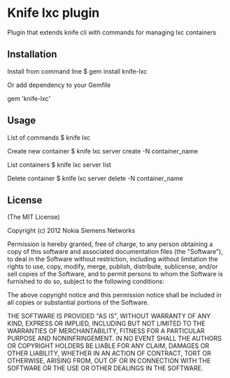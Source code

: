 # Knife lxc plugin

Plugin that extends knife cli with commands for managing lxc containers

## Installation

Install from command line
$ gem install knife-lxc

Or add dependency to your Gemfile

gem 'knife-lxc'

## Usage

List of commands
$ knife lxc

Create new container
$ knife lxc server create -N container_name

List containers
$ knife lxc server list

Delete container
$ knife lxc server delete -N container_name

## License

(The MIT License)

Copyright (c) 2012 Nokia Siemens Networks

Permission is hereby granted, free of charge, to any person obtaining
a copy of this software and associated documentation files (the
"Software"), to deal in the Software without restriction, including
without limitation the rights to use, copy, modify, merge, publish,
distribute, sublicense, and/or sell copies of the Software, and to
permit persons to whom the Software is furnished to do so, subject to
the following conditions:

The above copyright notice and this permission notice shall be
included in all copies or substantial portions of the Software.

THE SOFTWARE IS PROVIDED "AS IS", WITHOUT WARRANTY OF ANY KIND,
EXPRESS OR IMPLIED, INCLUDING BUT NOT LIMITED TO THE WARRANTIES OF
MERCHANTABILITY, FITNESS FOR A PARTICULAR PURPOSE AND
NONINFRINGEMENT. IN NO EVENT SHALL THE AUTHORS OR COPYRIGHT HOLDERS BE
LIABLE FOR ANY CLAIM, DAMAGES OR OTHER LIABILITY, WHETHER IN AN ACTION
OF CONTRACT, TORT OR OTHERWISE, ARISING FROM, OUT OF OR IN CONNECTION
WITH THE SOFTWARE OR THE USE OR OTHER DEALINGS IN THE SOFTWARE.